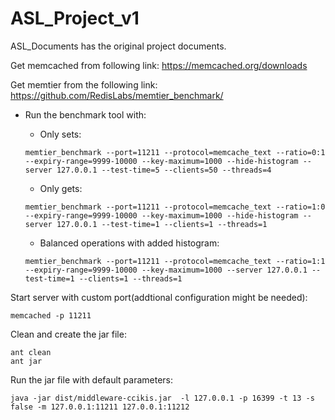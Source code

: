 # ASL_Project_v1

ASL_Documents has the original project documents.

Get memcached from following link:
https://memcached.org/downloads

Get memtier from the following link:
https://github.com/RedisLabs/memtier_benchmark/


* Run the benchmark tool with:

	* Only sets:  
	```
	memtier_benchmark --port=11211 --protocol=memcache_text --ratio=0:1 --expiry-range=9999-10000 --key-maximum=1000 --hide-histogram --server 127.0.0.1 --test-time=5 --clients=50 --threads=4
	```

	* Only gets:  
	```
	memtier_benchmark --port=11211 --protocol=memcache_text --ratio=1:0 --expiry-range=9999-10000 --key-maximum=1000 --hide-histogram --server 127.0.0.1 --test-time=1 --clients=1 --threads=1
	```

	* Balanced operations with added histogram:  
	```
	memtier_benchmark --port=11211 --protocol=memcache_text --ratio=1:1 --expiry-range=9999-10000 --key-maximum=1000 --server 127.0.0.1 --test-time=1 --clients=1 --threads=1
	```



Start server with custom port(addtional configuration might be needed):  
```
memcached -p 11211
```


Clean and create the jar file:
```
ant clean
ant jar
```


Run the jar file with default parameters:  
```
java -jar dist/middleware-ccikis.jar  -l 127.0.0.1 -p 16399 -t 13 -s false -m 127.0.0.1:11211 127.0.0.1:11212
```
